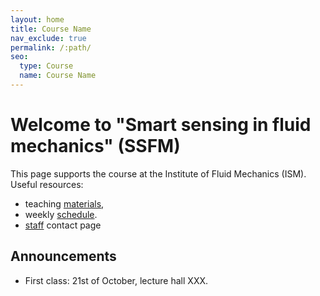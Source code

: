 ```yaml
---
layout: home
title: Course Name
nav_exclude: true
permalink: /:path/
seo:
  type: Course
  name: Course Name
---
```


# Welcome to "Smart sensing in fluid mechanics" (SSFM)

This page supports the course at the Institute of Fluid Mechanics (ISM).
Useful resources:

- teaching [materials](materials.md),
- weekly [schedule](schedule.md).
- [staff](staff.md) contact page


## Announcements

- First class: 21st of October, lecture hall XXX.
